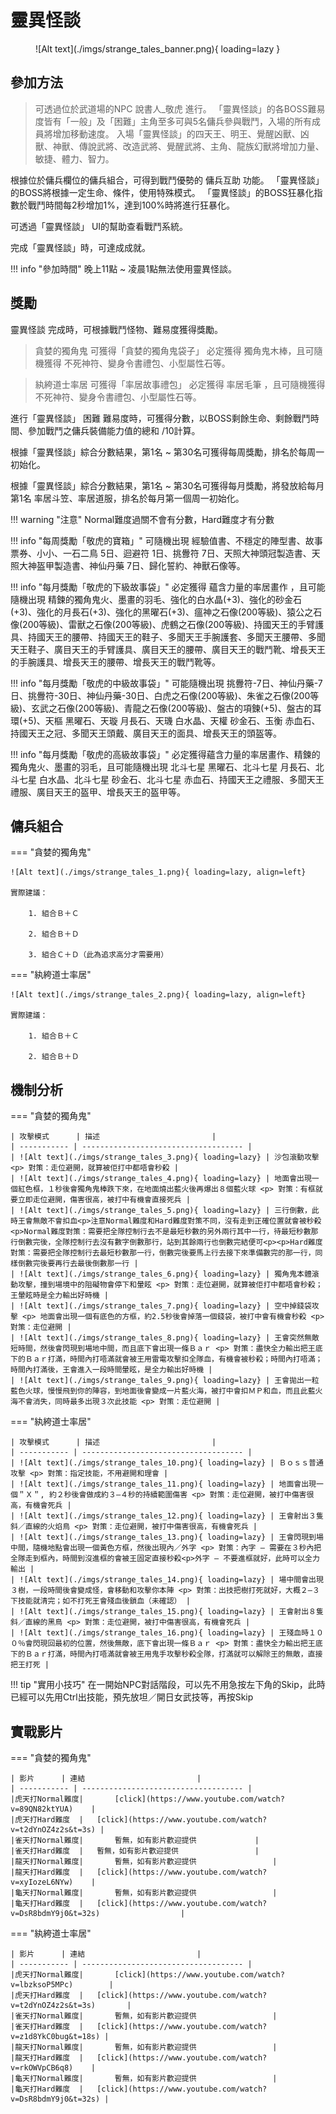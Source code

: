 # 靈異怪談

<figure markdown>
  ![Alt text](./imgs/strange_tales_banner.png){ loading=lazy }
</figure>


## 參加方法

>可透過位於武道場的NPC 說書人_敬虎 進行。
「靈異怪談」的各BOSS難易度皆有「一般」及「困難」主角至多可與5名傭兵參與戰鬥，入場的所有成員將增加移動速度。
入場「靈異怪談」的四天王、明王、覺醒凶獸、凶獸、神獸、傳說武將、改造武將、覺醒武將、主角、龍族幻獸將增加力量、敏捷、體力、智力。

根據位於傭兵欄位的傭兵組合，可得到戰鬥優勢的 傭兵互助 功能。
「靈異怪談」的BOSS將根據一定生命、條件，使用特殊模式。
「靈異怪談」的BOSS狂暴化指數於戰鬥時間每2秒增加1%，達到100%時將進行狂暴化。

可透過「靈異怪談」 UI的幫助查看戰鬥系統。

完成「靈異怪談」時，可達成成就。

!!! info "參加時間"
    晚上11點 ~ 凌晨1點無法使用靈異怪談。

## 獎勵

靈異怪談 完成時，可根據戰鬥怪物、難易度獲得獎勵。

>貪婪的獨角鬼 可獲得「貪婪的獨角鬼袋子」
必定獲得 獨角鬼木棒，且可隨機獲得 不死神符、變身令書禮包、小型屬性石等。

>紈絝道士率居 可獲得「率居故事禮包」
必定獲得 率居毛筆 ，且可隨機獲得 不死神符、變身令書禮包、小型屬性石等。

進行「靈異怪談」 困難 難易度時，可獲得分數，以BOSS剩餘生命、剩餘戰鬥時間、參加戰鬥之傭兵裝備能力值的總和 /10計算。

根據「靈異怪談」綜合分數結果，第1名 ~ 第30名可獲得每周獎勵，排名於每周一初始化。

根據「靈異怪談」綜合分數結果，第1名 ~ 第30名可獲得每月獎勵，將發放給每月第1名 率居斗笠、率居道服，排名於每月第一個周一初始化。


!!! warning "注意" 
    Normal難度過關不會有分數，Hard難度才有分數

!!! info "每周獎勵「敬虎的寶箱」"
    可隨機出現 經驗值書、不穩定的陣型書、故事票券、小小、一石二鳥 5日、迴避符 1日、挑釁符 7日、天照大神頭冠製造書、天照大神盔甲製造書、神仙丹藥 7日、歸化誓約、神獸石像等。

!!! info "每月獎勵「敬虎的下級故事袋」"
    必定獲得 蘊含力量的率居畫作 ，且可能隨機出現 精鍊的獨角鬼火、墨畫的羽毛、強化的白水晶(+3)、強化的砂金石(+3)、強化的月長石(+3)、強化的黑曜石(+3)、瘟神之石像(200等級)、猿公之石像(200等級)、雷獸之石像(200等級)、虎鶴之石像(200等級)、持國天王的手臂護具、持國天王的腰帶、持國天王的鞋子、多聞天王手腕護套、多聞天王腰帶、多聞天王鞋子、廣目天王的手臂護具、廣目天王的腰帶、廣目天王的戰鬥靴、增長天王的手腕護具、增長天王的腰帶、增長天王的戰鬥靴等。

!!! info "每月獎勵「敬虎的中級故事袋」"
    可能隨機出現 挑釁符-7日、神仙丹藥-7日、挑釁符-30日、神仙丹藥-30日、白虎之石像(200等級)、朱雀之石像(200等級)、玄武之石像(200等級)、青龍之石像(200等級)、盤古的項鍊(+5)、盤古的耳環(+5)、天樞 黑曜石、天璇 月長石、天璣 白水晶、天權 砂金石、玉衡 赤血石、持國天王之冠、多聞天王頭戴、廣目天王的面具、增長天王的頭盔等。

!!! info "每月獎勵「敬虎的高級故事袋」"
    必定獲得蘊含力量的率居畫作、精鍊的獨角鬼火、墨畫的羽毛，且可能隨機出現 北斗七星 黑曜石、北斗七星 月長石、北斗七星 白水晶、北斗七星 砂金石、北斗七星 赤血石、持國天王之禮服、多聞天王禮服、廣目天王的盔甲、增長天王的盔甲等。 

## 傭兵組合

=== "貪婪的獨角鬼"

    ![Alt text](./imgs/strange_tales_1.png){ loading=lazy, align=left}

    實際建議：

        1. 組合Ｂ＋Ｃ

        2. 組合Ｂ＋Ｄ

        3. 組合Ｃ＋Ｄ（此為追求高分才需要用）

=== "紈絝道士率居"

    ![Alt text](./imgs/strange_tales_2.png){ loading=lazy, align=left}

    實際建議：

        1. 組合Ｂ＋Ｃ

        2. 組合Ｂ＋Ｄ

## 機制分析 

=== "貪婪的獨角鬼"

    | 攻擊模式      | 描述                         |
    | ----------- | ------------------------------------ |
    | ![Alt text](./imgs/strange_tales_3.png){ loading=lazy} | 沙包滾動攻擊 <p> 對策：走位避開，就算被佢打中都唔會秒殺 |
    | ![Alt text](./imgs/strange_tales_4.png){ loading=lazy} | 地面會出現一個紅色框，１秒後會獨角鬼棒跌下來，在地面燒出藍火後再爆出８個藍火球 <p> 對策：有框就要立即走位避開，傷害很高，被打中有機會直接死兵 |
    | ![Alt text](./imgs/strange_tales_5.png){ loading=lazy} | 三行倒數，此時王會無敵不會扣血<p>注意Normal難度和Hard難度對策不同，沒有走到正確位置就會被秒殺<p>Normal難度對策：需要把全隊控制行去不是最短秒數的另外兩行其中一行，待最短秒數那行倒數完後，全隊控制行去沒有數字倒數那行，站到其餘兩行也倒數完結便可<p><p>Hard難度對策：需要把全隊控制行去最短秒數那一行，倒數完後要馬上行去接下來準備數完的那一行，同樣倒數完後要再行去最後倒數那一行 |
    | ![Alt text](./imgs/strange_tales_6.png){ loading=lazy} | 獨角鬼本體滾動攻擊，撞到場境中的阻礙物會停下和暈眩 <p> 對策：走位避開，就算被佢打中都唔會秒殺；王暈眩時是全力輸出好時機 |
    | ![Alt text](./imgs/strange_tales_7.png){ loading=lazy} | 空中掉錢袋攻擊 <p> 地面會出現一個有底色的方框，約2.5秒後會掉落一個錢袋，被打中會有機會秒殺 <p> 對策：走位避開 |
    | ![Alt text](./imgs/strange_tales_8.png){ loading=lazy} | 王會突然無敵短時間，然後會閃現到場地中間，而且底下會出現一條Ｂａｒ <p> 對策：盡快全力輸出把王底下的Ｂａｒ打滿，時間內打唔滿就會被王用雷電攻擊扣全隊血，有機會被秒殺；時間內打唔滿；時間內打滿後，王會進入一段時間暈眩，是全力輸出好時機 |
    | ![Alt text](./imgs/strange_tales_9.png){ loading=lazy} | 王會拋出一粒藍色火球，慢慢飛到你的陣容，到地面後會變成一片藍火海，被打中會扣ＭＰ和血，而且此藍火海不會消失，同時最多出現３次此技能 <p> 對策：走位避開 |

=== "紈絝道士率居"

    | 攻擊模式      | 描述                         |
    | ----------- | ------------------------------------ |
    | ![Alt text](./imgs/strange_tales_10.png){ loading=lazy} | Ｂｏｓｓ普通攻擊 <p> 對策：指定技能，不用避開和理會 |
    | ![Alt text](./imgs/strange_tales_11.png){ loading=lazy} | 地面會出現一個＂Ｘ＂, 約２秒後會做成約３—４秒的持續範圍傷害 <p> 對策：走位避開，被打中傷害很高，有機會死兵 |
    | ![Alt text](./imgs/strange_tales_12.png){ loading=lazy} | 王會射出３隻斜／直線的火焰鳥 <p> 對策：走位避開，被打中傷害很高，有機會死兵 |
    | ![Alt text](./imgs/strange_tales_13.png){ loading=lazy} | 王會閃現到場中間，隨機地點會出現一個黃色方框，然後出現內／外字 <p> 對策：內字 — 需要在３秒內把全隊走到框內，時間到沒進框的會被王固定直接秒殺<p>外字 — 不要進框就好，此時可以全力輸出 |
    | ![Alt text](./imgs/strange_tales_14.png){ loading=lazy} | 場中間會出現３樹，一段時間後會變成怪，會移動和攻擊你本陣 <p> 對策：出技把樹打死就好，大概２—３下技能就清完；如不打死王會殘血後鎖血（未確認） |
    | ![Alt text](./imgs/strange_tales_15.png){ loading=lazy} | 王會射出８隻斜／直線的黑鳥 <p> 對策：走位避開，被打中傷害很高，有機會死兵 |
    | ![Alt text](./imgs/strange_tales_16.png){ loading=lazy} | 王殘血時１００％會閃現回最初的位置，然後無敵，底下會出現一條Ｂａｒ <p> 對策：盡快全力輸出把王底下的Ｂａｒ打滿，時間內打唔滿就會被王用鬼手攻擊秒殺全隊，打滿就可以解除王的無敵，直接把王打死 |


!!! tip "實用小技巧"
    在一開始NPC對話階段，可以先不用急按左下角的Skip，此時已經可以先用Ctrl出技能，預先放坦／開日女武技等，再按Skip

## 實戰影片

=== "貪婪的獨角鬼"

    | 影片      | 連結                         |
    | ----------- | ------------------------------------ |
    |虎天打Normal難度|		[click](https://www.youtube.com/watch?v=89QN82ktYUA)	|				
    |虎天打Hard難度	|	[click](https://www.youtube.com/watch?v=t2dYnOZ4z2s&t=3s) |					
    |雀天打Normal難度|		暫無，如有影片歡迎提供				|	
    |雀天打Hard難度	|	暫無，如有影片歡迎提供					|
    |龍天打Normal難度|		暫無，如有影片歡迎提供					|
    |龍天打Hard難度	|	[click](https://www.youtube.com/watch?v=xyIozeL6NYw)	|				
    |龜天打Normal難度|		暫無，如有影片歡迎提供					|
    |龜天打Hard難度	|	[click](https://www.youtube.com/watch?v=DsR8bdmY9j0&t=32s)					|

=== "紈絝道士率居"

    | 影片      | 連結                         |
    | ----------- | ------------------------------------ |
    |虎天打Normal難度|		[click](https://www.youtube.com/watch?v=lbzksoP5MPc)		|		
    |虎天打Hard難度	|	[click](https://www.youtube.com/watch?v=t2dYnOZ4z2s&t=3s)		|			
    |雀天打Normal難度|		暫無，如有影片歡迎提供					|
    |雀天打Hard難度	|	[click](https://www.youtube.com/watch?v=z1d8YkC0bug&t=18s) |					
    |龍天打Normal難度|		暫無，如有影片歡迎提供					|
    |龍天打Hard難度	|	[click](https://www.youtube.com/watch?v=rkOWVpCB6q8)	|				
    |龜天打Normal難度|		暫無，如有影片歡迎提供					|
    |龜天打Hard難度	|	[click](https://www.youtube.com/watch?v=DsR8bdmY9j0&t=32s) |					